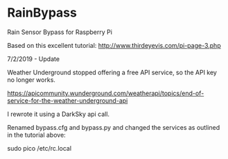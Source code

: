 # RainBypass

Rain Sensor Bypass for Raspberry Pi

Based on this excellent tutorial: http://www.thirdeyevis.com/pi-page-3.php

7/2/2019 - Update

Weather Underground stopped offering a free API service, so the API key no longer works.

https://apicommunity.wunderground.com/weatherapi/topics/end-of-service-for-the-weather-underground-api

I rewrote it using a DarkSky api call.

Renamed bypass.cfg and bypass.py and changed the services as outlined in the
tutorial above:

sudo pico /etc/rc.local

